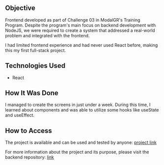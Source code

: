 ## Objective

Frontend developed as part of Challenge 03 in ModalGR's Training Program. Despite the program's main focus on backend development with NodeJS, we were required to create a system that addressed a real-world problem and integrated with the frontend.

I had limited frontend experience and had never used React before, making this my first full-stack project.

## Technologies Used

- React

## How It Was Done

I managed to create the screens in just under a week. During this time, I learned about components and was able to utilize some hooks like useState and useEffect.

## How to Access

The project is available and can be used and tested by anyone: [project link](https://diogoasenjo.github.io/desafio03-sistema-canoa-react/)

For more information about the project and its purpose, please visit the backend repository: [link](https://github.com/DiogoAsenjo/desafio03-sistema-canoa)
